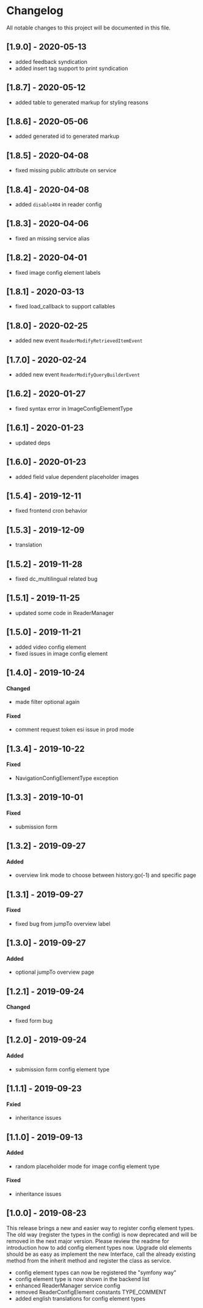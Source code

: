 # Changelog
All notable changes to this project will be documented in this file.

## [1.9.0] - 2020-05-13
- added feedback syndication
- added insert tag support to print syndication

## [1.8.7] - 2020-05-12
- added table to generated markup for styling reasons

## [1.8.6] - 2020-05-06
- added generated id to generated markup

## [1.8.5] - 2020-04-08
- fixed missing public attribute on service

## [1.8.4] - 2020-04-08
- added `disable404` in reader config

## [1.8.3] - 2020-04-06
- fixed an missing service alias

## [1.8.2] - 2020-04-01
- fixed image config element labels

## [1.8.1] - 2020-03-13
- fixed load_callback to support callables

## [1.8.0] - 2020-02-25
- added new event `ReaderModifyRetrievedItemEvent`

## [1.7.0] - 2020-02-24
- added new event `ReaderModifyQueryBuilderEvent`

## [1.6.2] - 2020-01-27
- fixed syntax error in ImageConfigElementType

## [1.6.1] - 2020-01-23
- updated deps 

## [1.6.0] - 2020-01-23
- added field value dependent placeholder images 

## [1.5.4] - 2019-12-11

- fixed frontend cron behavior

## [1.5.3] - 2019-12-09

- translation

## [1.5.2] - 2019-11-28

- fixed dc_multilingual related bug

## [1.5.1] - 2019-11-25

- updated some code in ReaderManager

## [1.5.0] - 2019-11-21

- added video config element
- fixed issues in image config element

## [1.4.0] - 2019-10-24

#### Changed
- made filter optional again

#### Fixed
- comment request token esi issue in prod mode

## [1.3.4] - 2019-10-22

#### Fixed
- NavigationConfigElementType exception

## [1.3.3] - 2019-10-01

#### Fixed
- submission form

## [1.3.2] - 2019-09-27

#### Added
- overview link mode to choose between history.go(-1) and specific page

## [1.3.1] - 2019-09-27

#### Fixed
- fixed bug from jumpTo overview label

## [1.3.0] - 2019-09-27

#### Added
- optional jumpTo overview page

## [1.2.1] - 2019-09-24

#### Changed
- fixed form bug

## [1.2.0] - 2019-09-24

#### Added
- submission form config element type

## [1.1.1] - 2019-09-23

#### Fxied
- inheritance issues

## [1.1.0] - 2019-09-13

#### Added
- random placeholder mode for image config element type

#### Fixed
- inheritance issues

## [1.0.0] - 2019-08-23

This release brings a new and easier way to register config element types. The old way (register the types in the config) is now deprecated and will be removed in the next major version. Please review the readme for introduction how to add config element types now. Upgrade old elements should be as easy as implement the new Interface, call the already existing method from the inherit method and register the class as service.

- config element types can now be registered the "symfony way"
- config element type is now shown in the backend list
- enhanced ReaderManager service config
- removed ReaderConfigElement constants TYPE_COMMENT
- added english translations for config element types
